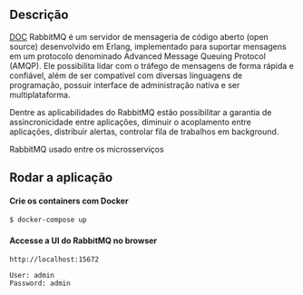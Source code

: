 

## Descrição
[DOC](https://www.rabbitmq.com/)
RabbitMQ é um servidor de mensageria de código aberto (open source) desenvolvido em Erlang, implementado para suportar mensagens em um protocolo denominado Advanced Message Queuing Protocol (AMQP). Ele possibilita lidar com o tráfego de mensagens de forma rápida e confiável, além de ser compatível com diversas linguagens de programação, possuir interface de administração nativa e ser multiplataforma.

Dentre as aplicabilidades do RabbitMQ estão possibilitar a garantia de assincronicidade entre aplicações, diminuir o acoplamento entre aplicações, distribuir alertas, controlar fila de trabalhos em background.

RabbitMQ usado entre os microsserviços

## Rodar a aplicação

#### Crie os containers com Docker

```bash
$ docker-compose up
```

#### Accesse a UI do RabbitMQ no browser

```
http://localhost:15672

User: admin
Password: admin
```